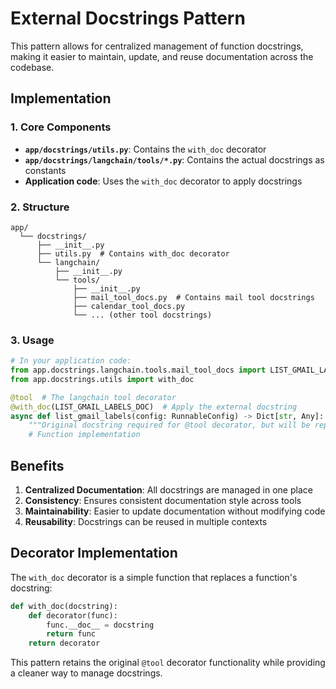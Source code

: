 # External Docstrings Pattern

This pattern allows for centralized management of function docstrings, making it easier to maintain, update, and reuse documentation across the codebase.

## Implementation

### 1. Core Components

- **`app/docstrings/utils.py`**: Contains the `with_doc` decorator
- **`app/docstrings/langchain/tools/*.py`**: Contains the actual docstrings as constants
- **Application code**: Uses the `with_doc` decorator to apply docstrings

### 2. Structure

```
app/
  └── docstrings/
      ├── __init__.py
      ├── utils.py  # Contains with_doc decorator
      └── langchain/
          ├── __init__.py
          └── tools/
              ├── __init__.py
              ├── mail_tool_docs.py  # Contains mail tool docstrings
              ├── calendar_tool_docs.py
              └── ... (other tool docstrings)
```

### 3. Usage

```python
# In your application code:
from app.docstrings.langchain.tools.mail_tool_docs import LIST_GMAIL_LABELS_DOC
from app.docstrings.utils import with_doc

@tool  # The langchain tool decorator
@with_doc(LIST_GMAIL_LABELS_DOC)  # Apply the external docstring
async def list_gmail_labels(config: RunnableConfig) -> Dict[str, Any]:
    """Original docstring required for @tool decorator, but will be replaced"""
    # Function implementation
```

## Benefits

1. **Centralized Documentation**: All docstrings are managed in one place
2. **Consistency**: Ensures consistent documentation style across tools
3. **Maintainability**: Easier to update documentation without modifying code
4. **Reusability**: Docstrings can be reused in multiple contexts

## Decorator Implementation

The `with_doc` decorator is a simple function that replaces a function's docstring:

```python
def with_doc(docstring):
    def decorator(func):
        func.__doc__ = docstring
        return func
    return decorator
```

This pattern retains the original `@tool` decorator functionality while providing a cleaner way to manage docstrings.
